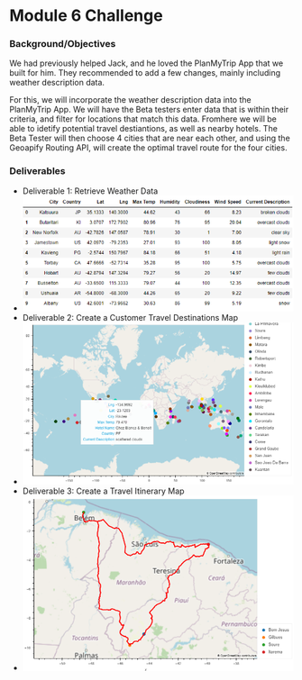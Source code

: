 # Module 6 Challenge

### Background/Objectives
We had previously helped Jack, and he loved the PlanMyTrip App that we built for him. They recommended to add a few changes, mainly including weather description data.

For this, we will incorporate the weather description data into the PlanMyTrip App. We will have the Beta testers enter data that is within their criteria, and filter for locations that match this data. Fromhere we will be able to idetify potential travel destiantions, as well as nearby hotels. The Beta Tester will then choose 4 cities that are near each other, and using the Geoapify Routing API, will create the optimal travel route for the four cities. 

### Deliverables
* Deliverable 1: Retrieve Weather Data
* ![Guess this didn't work](https://github.com/jkehm/WeatherPy/blob/main/Weather_Database/WeatherPy_Database.png)
* Deliverable 2: Create a Customer Travel Destinations Map
* ![Guess this didn't work](https://github.com/jkehm/WeatherPy/blob/main/Vacation_Search/WeatherPy_vacation_map.png)
* Deliverable 3: Create a Travel Itinerary Map
* ![Guess this didn't work](https://github.com/jkehm/WeatherPy/blob/main/Vacation_Itinerary/WeatherPy_travel_map.png)
